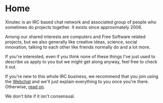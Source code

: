 Home
====

Xinutec is an IRC based chat network and associated group of people who
sometimes do projects together. It exists since approximately 2006.

Among our shared interests are computers and Free Software related projects, but we
also generally like creative ideas, science, social innovation, talking to each
other like friends normally do and a lot more.

If you're interested, even if you think none of these things I've just used to
describe us apply to you but we might get along anyway, feel free to check it out.

If you're new to this whole IRC business, we recommend that you join using the
[Webchat](https://webchat.xinutec.net/) and we'll just
explain everything to you once you're there. Otherwise, [read on](connect).

We don't bite if it isn't consensual.

